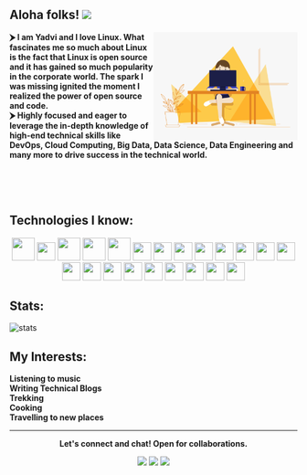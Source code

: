 
<!--
**yadvi12/yadvi12** is a ✨ _special_ ✨ repository because its `README.md` (this file) appears on your GitHub profile.

Here are some ideas to get you started:

- 🔭 I’m currently working on ...
- 🌱 I’m currently learning ...
- 👯 I’m looking to collaborate on ...
- 🤔 I’m looking for help with ...
- 💬 Ask me about ...
- 📫 How to reach me: ...
- 😄 Pronouns: ...
- ⚡ Fun fact: ...
-->

## Aloha folks! <img src="https://raw.githubusercontent.com/MartinHeinz/MartinHeinz/master/wave.gif" width="30px">

<div>
<div align = "center">
 <img align ="right" width="50%" height="50%" src="code.gif" alt="">
</div>
 

<b><p align = "left">
⮞ I am Yadvi and I love Linux. What fascinates me so much about Linux is the fact that Linux is open source and it has gained so much popularity in the corporate world. The spark I was missing ignited the moment I realized the power of open source and code.
 <br>
⮞ Highly focused and eager to leverage the in-depth knowledge of high-end technical skills like DevOps, Cloud Computing, Big Data, Data Science, Data Engineering and many more to drive success in the technical world.
 </p></b>
</div>
<br>
<br>
<br>

## Technologies I know:

<p align="center">
 <img src="https://img.icons8.com/color/50/000000/kubernetes.png" width="40"  height="40"/>
<!--  <img height="32" width="32" src="https://cdn.jsdelivr.net/npm/simple-icons@v3/icons/kubernetes.svg" /> -->
  <img height="32" width="32" src="https://cdn.jsdelivr.net/npm/simple-icons@v3/icons/terraform.svg" />
 <img src="https://img.icons8.com/color/48/000000/amazon-web-services.png" width="40"  height="40"/>
<!-- <img height="32" width="32" src="https://cdn.jsdelivr.net/npm/simple-icons@v3/icons/amazonaws.svg" /> -->
 <img src="https://img.icons8.com/color/48/000000/jenkins.png" width="40"  height="40"/>
<!--  <img height="32" width="32" src="https://cdn.jsdelivr.net/npm/simple-icons@v3/icons/jenkins.svg" /> -->
 <img src="https://img.icons8.com/dusk/64/000000/docker.png" width="40"  height="40"/>
<!-- <img height="32" width="32" src="https://cdn.jsdelivr.net/npm/simple-icons@v3/icons/docker.svg" /> -->
<img height="32" width="32" src="https://cdn.jsdelivr.net/npm/simple-icons@v3/icons/redhat.svg" />
<img height="32" width="32" src="https://cdn.jsdelivr.net/npm/simple-icons@v3/icons/python.svg" />
 <img height="32" width="32" src="https://cdn.jsdelivr.net/npm/simple-icons@v3/icons/html5.svg" />
<img height="32" width="32" src="https://cdn.jsdelivr.net/npm/simple-icons@v3/icons/linux.svg" />
<img height="32" width="32" src="https://cdn.jsdelivr.net/npm/simple-icons@v3/icons/css3.svg" />
 <img height="32" width="32" src="https://cdn.jsdelivr.net/npm/simple-icons@v3/icons/postman.svg" />
 <img height="32" width="32" src="https://cdn.jsdelivr.net/npm/simple-icons@v3/icons/github.svg" />
<img height="32" width="32" src="https://cdn.jsdelivr.net/npm/simple-icons@v3/icons/javascript.svg" />
 <img height="32" width="32" src="https://cdn.jsdelivr.net/npm/simple-icons@v3/icons/node-dot-js.svg" />
<img height="32" width="32" src="https://cdn.jsdelivr.net/npm/simple-icons@v3/icons/react.svg" />
<img height="32" width="32" src="https://cdn.jsdelivr.net/npm/simple-icons@v3/icons/mongodb.svg" />
<img height="32" width="32" src="https://cdn.jsdelivr.net/npm/simple-icons@v3/icons/github.svg" />
 <img height="32" width="32" src="https://cdn.jsdelivr.net/npm/simple-icons@v3/icons/virtualbox.svg" />
 <img height="32" width="32" src="https://cdn.jsdelivr.net/npm/simple-icons@v3/icons/c.svg" />
<img height="32" width="32" src="https://cdn.jsdelivr.net/npm/simple-icons@v3/icons/bootstrap.svg" />
 <img height="32" width="32" src="https://cdn.jsdelivr.net/npm/simple-icons@v3/icons/vmware.svg" />
  <img height="32" width="32" src="https://cdn.jsdelivr.net/npm/simple-icons@v3/icons/ansible.svg" />
 </p>


  

 
## Stats:
  
  
<p>
  
  <img src="https://github-readme-stats.vercel.app/api?username=yadvi12&show_icons=true&theme=nord" alt="stats">
  </p>
  
<!--
## Technologies used in my projects:

  <p>
 
  <img src="https://github-readme-stats.vercel.app/api/top-langs/?username=yadvi12&layout=compact)">
  </p> 
  -->
  


  
  ## My Interests:

<p align="center">

  <b>Listening to music</b><br />
  <b>Writing Technical Blogs</b><br />
  <b>Trekking</b><br />
  <b>Cooking</b><br />
  <b>Travelling to new places</b>
<hr>
<p align="center">
  <b>Let's connect and chat! Open for collaborations.</b>

  <p align="center">
    <a href="https://twitter.com/ivday21" alt="Twitter"><img src="https://raw.githubusercontent.com/jayehernandez/jayehernandez/3f5402efef9a0ae89211a6e04609558e862ca616/readme/twitter-fill.svg"></a>
    <a href="https://www.linkedin.com/in/yadvibhalla1210" alt="Linkedin"><img src="https://raw.githubusercontent.com/jayehernandez/jayehernandez/3f5402efef9a0ae89211a6e04609558e862ca616/readme/linkedin-fill.svg"></a>
    <a href="mailto:yadvibhalla2002@gmail.com" alt="Contact me"><img src="https://raw.githubusercontent.com/jayehernandez/jayehernandez/3f5402efef9a0ae89211a6e04609558e862ca616/readme/mail-fill.svg"></a>
    
  </p>

 
</p>

